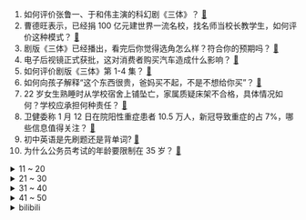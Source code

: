 1. 如何评价张鲁一、于和伟主演的科幻剧《三体》？ [:link:](https://www.zhihu.com/question/578863156)
2. 曹德旺表示，已经捐 100 亿元建世界一流名校，找名师当校长教学生，如何评价这种模式？ [:link:](https://www.zhihu.com/question/578862450)
3. 剧版《三体》已经播出，看完后你觉得选角怎么样？符合你的预期吗？ [:link:](https://www.zhihu.com/question/578882863)
4. 电子后视镜正式获批，这对消费者购买汽车造成什么影响？ [:link:](https://www.zhihu.com/question/577853256)
5. 如何评价剧版《三体》第 1-4 集？ [:link:](https://www.zhihu.com/question/578841291)
6. 如何向孩子解释“这个东西很贵，爸妈买不起，不是不想给你买”？ [:link:](https://www.zhihu.com/question/572062178)
7. 22 岁女生熟睡时从学校宿舍上铺坠亡，家属质疑床架不合格，具体情况如何？学校应承担何种责任？ [:link:](https://www.zhihu.com/question/578487967)
8. 卫健委称 1 月 12 日在院阳性重症患者 10.5 万人，新冠导致重症的占 7%，哪些信息值得关注？ [:link:](https://www.zhihu.com/question/578690198)
9. 初中英语是先刷题还是背单词? [:link:](https://www.zhihu.com/question/572487605)
10. 为什么公务员考试的年龄要限制在 35 岁？ [:link:](https://www.zhihu.com/question/552627086)
<details>
<summary>11 ~ 20</summary>

11. 尼泊尔一架搭载 72 人的客机坠毁，所有乘客和机组人员全部遇难，坠机原因可能为何？哪些信息值得关注？ [:link:](https://www.zhihu.com/question/578848657)
12. 俄罗斯央行声明称「从 1 月 13 日开始购买人民币作为国家财富基金」，如何看待俄方这一举措？ [:link:](https://www.zhihu.com/question/578219259)
13. iG 冠军野辅复出首战告负，LPL 春季赛 UP 0:2 不敌 NIP，如何评价这场比赛？ [:link:](https://www.zhihu.com/question/578870095)
14. 同事已经离职了一段时间了，但却迟迟不肯退出公司相关微信群，到底是出于什么样的心理？ [:link:](https://www.zhihu.com/question/577548907)
15. 调查显示超八成「意向购房者」计划春节假期去看房，三居室成主流关注户型，受哪些因素影响？两居室还吃香吗？ [:link:](https://www.zhihu.com/question/578827695)
16. 假如姆巴佩本届世界杯卫冕成功，他是否可以成为历史前十的有力竞争者？ [:link:](https://www.zhihu.com/question/578468635)
17. 赖清德当选民进党主席，投票率仅 17.59%，如何看待这一结果？ [:link:](https://www.zhihu.com/question/578871114)
18. 桂林一酒吧卫生间装双面镜，男士如厕时可看见女厕洗手台，该设计是否违规？ [:link:](https://www.zhihu.com/question/578825645)
19. 岸田文雄赴美「拜码头」，确认强化同盟对抗中国，会谈仅持续 30 分钟，还有哪些信息值得关注？ [:link:](https://www.zhihu.com/question/578671018)
20. 乌媒称乌克兰多地遭大规模导弹袭击，多处能源基础设施遭破坏，基辅等 11 个州紧急停电，目前情况如何？ [:link:](https://www.zhihu.com/question/578717298)
</details>
<details>
<summary>21 ~ 30</summary>

21. 有哪些做到「视觉欺骗」的建筑？是怎么做到的？ [:link:](https://www.zhihu.com/question/62389785)
22. 你好，你能接受最好的朋友有比你关系更好的朋友吗? [:link:](https://www.zhihu.com/question/577365870)
23. 如果一直怕摔，但是想学，那要不要继续学滑雪？ [:link:](https://www.zhihu.com/question/576679999)
24. 怎么判断一个孩子有没有数学天赋？ [:link:](https://www.zhihu.com/question/543229591)
25. 怎么培养出内心强大的孩子？ [:link:](https://www.zhihu.com/question/572276784)
26. 如何评价于文文在《答案奇遇夜》中的节目《走过咖啡屋》的表现？你最喜欢她的哪一首歌？ [:link:](https://www.zhihu.com/question/578718463)
27. 2022 足协杯山东泰山 2:1 逆转浙江队，豪取足协杯三连冠，加冕足协杯八冠王，如何评价本场比赛？ [:link:](https://www.zhihu.com/question/578836490)
28. 面对孩子的平庸，家长该怎么办？ [:link:](https://www.zhihu.com/question/573236868)
29. 怎样评价一个英语老师好不好？ [:link:](https://www.zhihu.com/question/565845098)
30. 如何评价《中国奇谭》第四集《乡村巴士带走了王孩儿和神仙》? [:link:](https://www.zhihu.com/question/576785135)
</details>
<details>
<summary>31 ~ 40</summary>

31. 谁是《三体》中最惨的面壁者？ [:link:](https://www.zhihu.com/question/528912447)
32. 剧版《三体》中于和伟饰演的史强怎么样？ [:link:](https://www.zhihu.com/question/578880522)
33. 《三体》的结局到底是什么？ [:link:](https://www.zhihu.com/question/24586393)
34. 有没有一串数字字母让别人看到就知道你是搞数学的 ？ [:link:](https://www.zhihu.com/question/578268915)
35. 春节期间有哪些涉新冠的谣言需要跟父母澄清的？ [:link:](https://www.zhihu.com/question/575476395)
36. 《阿凡达2水之道》为什么被吐槽成这样？ [:link:](https://www.zhihu.com/question/576552046)
37. 应届生的身份到底有多重要？ [:link:](https://www.zhihu.com/question/386115358)
38. 是过程更重要还是结果更重要？ [:link:](https://www.zhihu.com/question/578876973)
39. 去年还在指责日方，韩教育部今年也删除「日军慰安妇」内容，被批「断送韩国」，为何有如此转变？有哪些后果？ [:link:](https://www.zhihu.com/question/578334047)
40. 白炽灯为什么会淘汰？ [:link:](https://www.zhihu.com/question/578736472)
</details>
<details>
<summary>41 ~ 50</summary>

41. 如何看待男子年会醉酒后身亡，公司否认工伤称「非因工死亡」赔偿及募捐 14 万？公司应担什么法律责任？ [:link:](https://www.zhihu.com/question/578466379)
42. 日本近一个月新冠死亡人数飙升，已超新冠总死亡人数的 1/6，「疫情爆发以来未出现过」，目前情况如何？ [:link:](https://www.zhihu.com/question/578684291)
43. 美国总统拜登批准加利福尼亚州进入灾难状态，目前当地情况如何？ [:link:](https://www.zhihu.com/question/578844667)
44. 假如你可以获得一枚《原神》中的神之眼，你会选择什么元素？ [:link:](https://www.zhihu.com/question/442851975)
45. 男朋友劝我把钻戒换成金戒，为了方便以后当掉会保值，怎么办？婚戒有必要保值吗？ [:link:](https://www.zhihu.com/question/514147672)
46. 2023 LPL 春季赛 RNG 2:0 击败 OMG 赛季开门红，如何评价这场比赛？ [:link:](https://www.zhihu.com/question/578869211)
47. 3.4抽夜兰0命还是等3.5迪希雅？ [:link:](https://www.zhihu.com/question/578078320)
48. 做自媒体你选择用手机拍摄还是单反相机拍摄呢？ [:link:](https://www.zhihu.com/question/577726733)
49. 体格小的人真的就打不过体格大的么? [:link:](https://www.zhihu.com/question/577558722)
50. 怎样消费才称得上精明？如何看待孟川在「答案奇遇夜」中给出的答案? [:link:](https://www.zhihu.com/question/578711656)
</details><details>
<summary>bilibili</summary>

1. 《原神》PV短片——「诸苦无隙」 [:link:](//www.bilibili.com/video/BV1R84y187Y5)
2. 【官方MV】《One Last Chicken》 再见了，所有的只因战士 [:link:](//www.bilibili.com/video/BV1Mx4y137fa)
3. 关于流行音乐的深度研究：华语音乐已经完蛋了吗？ [:link:](//www.bilibili.com/video/BV1m8411P7v7)
4. 再做一次梦吧，这次是以百大的身份。 [:link:](//www.bilibili.com/video/BV17G4y1C7de)
5. 寄生虫-自闭测试 [:link:](//www.bilibili.com/video/BV1224y1a7ks)
6. 无敌了！这一期直接超神！！！ [:link:](//www.bilibili.com/video/BV1WG4y1C7mT)
7. 这是我今年遇到的很多朋友 [:link:](//www.bilibili.com/video/BV15P4y1k7Wz)
8. 深夜小桌游 [:link:](//www.bilibili.com/video/BV1FW4y137Tx)
9. 考试，但没及格 [:link:](//www.bilibili.com/video/BV1vP4y1k7V7)
10. 当《神女劈观》遇上《木兰诗》 尚雯婕杨扬上演跨界合唱 [:link:](//www.bilibili.com/video/BV1oY4y1f7qf)
<details>
<summary>11 ~ 20</summary>

11. 黄沙无绿肥，老树独饮酒。清枝衬明月，惆怅落满杯。复原白居易诗中的黄金角狮 [:link:](//www.bilibili.com/video/BV12G4y1k7S4)
12. “小英雄大肚腩” [:link:](//www.bilibili.com/video/BV1NM411c7kM)
13. “我玩了400个小时不知火舞，但我从没见过她长什么样” [:link:](//www.bilibili.com/video/BV1DY411y7Fj)
14. 我想养个这玩意儿 [:link:](//www.bilibili.com/video/BV1FG4y1w7T7)
15. 都什么年代，谁还当传统齐天大圣？！！ [:link:](//www.bilibili.com/video/BV1k14y1T745)
16. 又是一年 [:link:](//www.bilibili.com/video/BV1jD4y1W7XH)
17. 《流浪地球2》定义主题曲《人是_》MV！纵使光亮微茫，依然奋力前行！命运打不败活着！ [:link:](//www.bilibili.com/video/BV1bY41197mq)
18. 【春节贺岁片】拐角遇到真爱，也有可能是警察 [:link:](//www.bilibili.com/video/BV1d84y187h1)
19. ⚡ 舞 动 春 晚 ⚡ [:link:](//www.bilibili.com/video/BV1aY411y7vk)
20. 快过年了玩个游戏虐待一下自己 [:link:](//www.bilibili.com/video/BV1XT41127jP)
</details>
<details>
<summary>21 ~ 30</summary>

21. 开会不小心露出了自己的浏览记录 [:link:](//www.bilibili.com/video/BV1jx4y137FY)
22. 三年之期 我的世界永恒的MC生存 二周目EP1 [:link:](//www.bilibili.com/video/BV1r8411N7am)
23. (现实世界 vs 中二动漫) 不行了 中二病犯了！ [:link:](//www.bilibili.com/video/BV1CD4y1W7u3)
24. 进击的巨人墨子（分享一波奇奇怪怪的知识） [:link:](//www.bilibili.com/video/BV14K411C77k)
25. 《明日方舟》限定干员「重岳」前瞻PV [:link:](//www.bilibili.com/video/BV18M411b7dm)
26. 排号200桌，等位5小时？好悬没把我饿死【凭啥排长队ep04-朱光玉火锅】 [:link:](//www.bilibili.com/video/BV1zW4y137qi)
27. 既然拿百大了 那不装了 [:link:](//www.bilibili.com/video/BV1iD4y1W7v8)
28. “从没想过这碗面，会改变我的这一年。” [:link:](//www.bilibili.com/video/BV1jx4y137Lq)
29. 《Crazy》 Cover  Gnarls Barkley [:link:](//www.bilibili.com/video/BV19A411Z7Np)
30. 时隔3年终于回国，第一次带爸妈，探秘最贵黑珍珠3钻家乡菜！ [:link:](//www.bilibili.com/video/BV19v4y1y7j8)
</details>
<details>
<summary>31 ~ 40</summary>

31. 300W粉UP主开什么车？雨哥到处跑座驾曝光！ [:link:](//www.bilibili.com/video/BV1XY4y1f7aQ)
32. 在这寒冷的冬季吃上热乎的,给孩子带来温暖是家人们赋予的,所以我很感谢大家 [:link:](//www.bilibili.com/video/BV1yW4y137em)
33. 同学聚会遇到了前女友，说起当年的故事。 [:link:](//www.bilibili.com/video/BV1BG4y1A729)
34. 史上用料最奢华的“巧克力砖”！一刀切下去，嘴角流下拉丝的眼泪…… [:link:](//www.bilibili.com/video/BV14P4y1k7WQ)
35. 【奇谭】“生活把我搓成桃，大圣送我三根毛” [:link:](//www.bilibili.com/video/BV1Ne4y1F7kV)
36. 什锦区UP主为何能拿百大?【7年回顾】 [:link:](//www.bilibili.com/video/BV1kK411C7eh)
37. 万人直播！偷拍女友尬舞社死...竟冲上热榜第一！？！ [:link:](//www.bilibili.com/video/BV1Cx4y1g767)
38. B 站 热 门 审 核 现 状 [:link:](//www.bilibili.com/video/BV1kx4y137HT)
39. 正义降魔 [:link:](//www.bilibili.com/video/BV1eY4y1f7ZA)
40. 2022年度未播出视频大放送——假如相亲对象的好友是HR（2 [:link:](//www.bilibili.com/video/BV1SG4y1A7Bd)
</details>
<details>
<summary>41 ~ 50</summary>

41. 论文中期检查现状 [:link:](//www.bilibili.com/video/BV1d24y1a72d)
42. 别拦着我，我要拯救世界！ [:link:](//www.bilibili.com/video/BV1JR4y127hC)
43. 还记得他吗？德国志愿者卢安克，深入广西深山中支教十八年 [:link:](//www.bilibili.com/video/BV1uP4y1k7yj)
44. 土坑酸菜重现市场，风评却变了？ [:link:](//www.bilibili.com/video/BV1Zd4y157kJ)
45. 春晚预测小品：《闺 蜜》 [:link:](//www.bilibili.com/video/BV1B14y1u7Gh)
46. 玩游戏像高考，渡劫像考研，炼个药还得研究中医？！ [:link:](//www.bilibili.com/video/BV1WR4y127gc)
47. 多音字都是咋来的？ [:link:](//www.bilibili.com/video/BV1fP4y1r71X)
48. 拼夕夕里3块5一个的“嫩牛五方”，你敢吃吗？？ [:link:](//www.bilibili.com/video/BV1TM411c7gv)
49. 必须严惩！ [:link:](//www.bilibili.com/video/BV14D4y1W7q3)
50. 2023迦勒底新春会 [:link:](//www.bilibili.com/video/BV128411N7Ny)
</details>
<details>
<summary>51 ~ 60</summary>

51. 这么可爱真是抱歉！❤️【咬人猫】 [:link:](//www.bilibili.com/video/BV1XY411y7HN)
52. 凌晨三点瞒着我爸偷偷去便利店狂吃大鸡腿 [:link:](//www.bilibili.com/video/BV1WD4y1W79y)
53. 食 食 物 者 为 俊 杰 [:link:](//www.bilibili.com/video/BV1qY411y7dD)
54. 采访百万粉up主，原来他们私底下是这样…. [:link:](//www.bilibili.com/video/BV1je4y1F7mw)
55. 一口气看完猪猪侠之变身战队，GG爆的满级号被队友给玩废了！ [:link:](//www.bilibili.com/video/BV1BY411y7ZE)
56. 3D版？毁灭菇的压迫感！ [:link:](//www.bilibili.com/video/BV17d4y177N7)
57. 河南8旬老人夜市摆摊，利润仅2毛，顾客寥寥无几！ [:link:](//www.bilibili.com/video/BV1gA411f7Dn)
58. 这都什么乱七八糟的模拟器啦！？ [:link:](//www.bilibili.com/video/BV1Z8411P71C)
59. 我对这土地没有一点感情，评分9.3，中国最震撼的乡村纪录片！ [:link:](//www.bilibili.com/video/BV1Mv4y1i7FD)
60. 《夜  袭  流  浪  者》 [:link:](//www.bilibili.com/video/BV1kM411b7Mv)
</details>
<details>
<summary>61 ~ 70</summary>

61. 史上最厕一月番？史上最乐一月番！2023一月新番开播吐槽！ [:link:](//www.bilibili.com/video/BV1A14y1g7PC)
62. 满门忠烈 [:link:](//www.bilibili.com/video/BV1aR4y1276c)
63. “睡教” [:link:](//www.bilibili.com/video/BV1YY4y1f7DH)
64. 一封以命送出的血书，竟改写了关羽命运？| 夏磊刘照坤献声，《川流：驿人》揭开历史阴影下的细节 [:link:](//www.bilibili.com/video/BV1CM411b7wQ)
65. 羊 村 年 会 [:link:](//www.bilibili.com/video/BV1H14y1u7nF)
66. 【TF家族】《一起去做的N件事》第十三件事：一起来释放吧！ [:link:](//www.bilibili.com/video/BV1aW4y137ue)
67. 骑行东北，寒潮到来大降温没找到庇护所，零下28度被迫雪地露营 [:link:](//www.bilibili.com/video/BV19R4y1Y7Qe)
68. 我只能说，这任务真有趣 [:link:](//www.bilibili.com/video/BV1YR4y127sd)
69. 当一个玩家输出练的全是弓箭手，这是她游戏的变化 [:link:](//www.bilibili.com/video/BV1z3411o7gs)
70. 新概念“娱乐” [:link:](//www.bilibili.com/video/BV1B84y1h7q5)
</details>
<details>
<summary>71 ~ 80</summary>

71. 张镇辉台球正经教学【6个不太建议使用的技巧】17.0版本 [:link:](//www.bilibili.com/video/BV1wv4y117mi)
72. 来欣赏这位浪漫又务实的男人吧 [:link:](//www.bilibili.com/video/BV1Wx4y137o5)
73. 【流浪地球2 | 定义主题曲《人是_》MV】周深震撼献唱，诉说人类的勇气与坚毅！ [:link:](//www.bilibili.com/video/BV18R4y1Y7Zz)
74. 2023未定事件簿新春会 [:link:](//www.bilibili.com/video/BV1Bd4y1L7R7)
75. 鹰酱的厨房初体验！ [:link:](//www.bilibili.com/video/BV1qG4y1c7QJ)
76. 《放假回家被骂十二则》 [:link:](//www.bilibili.com/video/BV1S84y1h7r1)
77. 芬兰家人被成都冒烤鸭香到全场震惊！狂扫一大桌四川名小吃！担担面辣豆花儿疯狂抢食！撑到扶墙出！ [:link:](//www.bilibili.com/video/BV1JD4y1H7wp)
78. 用说唱科普生僻字 一起来听央视boys的《跟着我念字正腔圆》 [:link:](//www.bilibili.com/video/BV1XK411C7Mq)
79. 🤤探长，我是女人🤤 [:link:](//www.bilibili.com/video/BV1U14y1u7Bc)
80. 多拉尔·海兰察：从放牛娃，到一等公，这一生如何回首？【乾隆往事】 [:link:](//www.bilibili.com/video/BV1Md4y1L75s)
</details>
<details>
<summary>81 ~ 90</summary>

81. 医学奇迹？！我捡的瘫痪小猫会蹬腿了！！！ [:link:](//www.bilibili.com/video/BV1oP4y1r77e)
82. 人类发源地非洲，为什么现在卷不出一个大国？【为什么历史42】 [:link:](//www.bilibili.com/video/BV1B24y1a7v1)
83. 全职UP这一年：难以启齿，避而不谈的问题今天全交代了 [:link:](//www.bilibili.com/video/BV1AG4y1C7Ks)
84. 凝望金杯？慌得一批？球王梅西迎来世纪加冕！ [:link:](//www.bilibili.com/video/BV1SG4y1y7Rg)
85. 《原神》2023宣传视频-「来自群星II」愿旅途永不停息 [:link:](//www.bilibili.com/video/BV1qG4y1L7gi)
86. 亻尔 干 口麻 [:link:](//www.bilibili.com/video/BV1hY4y1f7PW)
87. 【2023欢乐春节音乐会】穿越千年文明，邂逅神鸟 [:link:](//www.bilibili.com/video/BV1224y1Y7QA)
88. 中国婆婆给外国媳妇买三金 小哒莎感动哭了！这金手镯也太贵了！ [:link:](//www.bilibili.com/video/BV1EG4y1C7ob)
89. 棋魂战鹰，招招完美 [:link:](//www.bilibili.com/video/BV1mx4y1g7vH)
90. 【医学博士】耗时30天，制作了一份全网最全《新冠说明书》I 关于新冠，说点实话！ [:link:](//www.bilibili.com/video/BV1pY411977z)
</details>
<details>
<summary>91 ~ 100</summary>

91. 19岁 拿了百大 [:link:](//www.bilibili.com/video/BV18R4y1Y7Qn)
92. 把原神全部的糖塞入一首《深海回响》中...「原神/填词/翻唱/深海回响/4K」 [:link:](//www.bilibili.com/video/BV1P84y1Y7P5)
93. 憋笑大挑战：五种难度视频，你能通关吗？ [:link:](//www.bilibili.com/video/BV1MP4y1y7Lb)
94. 前年，我救了一只秃鹫，发了誓说只要它活下来我就再单身两年，没想到它活了，我也单身了两年。我掰着手指头算，两年快到了，我的桃花也快该到了吧，然后…然后… [:link:](//www.bilibili.com/video/BV1XA411d7mM)
95. BILIBILI POWER UP 2022百大UP主盛典 全程回顾（上） [:link:](//www.bilibili.com/video/BV19D4y1p7WF)
96. ⚡还得是《叶罗丽》味冲啊！⚡ [:link:](//www.bilibili.com/video/BV1Cd4y1j7eH)
97. 错综复杂，细节爆炸，这才叫真正的爽剧！深度解说《黑暗荣耀》（下） [:link:](//www.bilibili.com/video/BV1uG4y1C7Wg)
98. 有种上学被抽查知识点的快感（5） [:link:](//www.bilibili.com/video/BV1JA411o7uT)
99. “国运线” [:link:](//www.bilibili.com/video/BV15P4y1k75e)
100. 我…绝不允许你们没看过这么优秀的一部枪战……MMD？ [:link:](//www.bilibili.com/video/BV1D24y1a7ih)
</details></details>